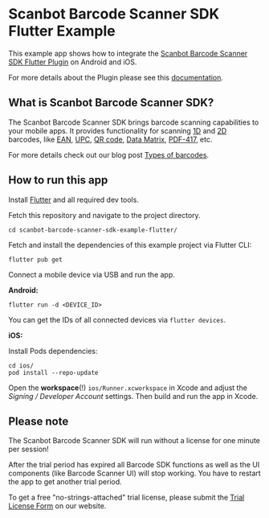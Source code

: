 # Scanbot Barcode Scanner SDK Flutter Example

This example app shows how to integrate the [Scanbot Barcode Scanner SDK Flutter Plugin](https://scanbot.io/developer/flutter-barcode-scanner/) on Android and iOS.

For more details about the Plugin please see this [documentation](https://docs.scanbot.io/barcode-scanner-sdk/flutter/introduction/).


## What is Scanbot Barcode Scanner SDK?

The Scanbot Barcode Scanner SDK brings barcode scanning capabilities to your mobile apps.
It provides functionality for scanning [1D](https://scanbot.io/products/barcode-software/1d-barcode-scanner/) and [2D](https://scanbot.io/products/barcode-software/2d-barcode-scanner/) barcodes, like [EAN](https://scanbot-sdk.com/products/barcode-software/1d-barcode-scanner/ean/), [UPC](https://scanbot.io/products/barcode-software/1d-barcode-scanner/upc/), [QR code](https://scanbot.io/products/barcode-software/2d-barcode-scanner/qr-code/), [Data Matrix](https://scanbot.io/products/barcode-software/2d-barcode-scanner/data-matrix/), [PDF-417](https://scanbot.io/products/barcode-software/2d-barcode-scanner/pdf417/), etc.

For more details check out our blog post [Types of barcodes](https://scanbot.io/blog/types-of-barcodes/).


## How to run this app

Install [Flutter](https://flutter.dev) and all required dev tools.

Fetch this repository and navigate to the project directory.

```
cd scanbot-barcode-scanner-sdk-example-flutter/
```

Fetch and install the dependencies of this example project via Flutter CLI: 

```
flutter pub get
```

Connect a mobile device via USB and run the app.

**Android:**

```
flutter run -d <DEVICE_ID>
```

You can get the IDs of all connected devices via `flutter devices`.

**iOS:**

Install Pods dependencies:

```
cd ios/
pod install --repo-update
```

Open the **workspace**(!) `ios/Runner.xcworkspace` in Xcode and adjust the *Signing / Developer Account* settings.
Then build and run the app in Xcode.


## Please note

The Scanbot Barcode Scanner SDK will run without a license for one minute per session!

After the trial period has expired all Barcode SDK functions as well as the UI components (like Barcode Scanner UI) will
stop working. You have to restart the app to get another trial period.

To get a free "no-strings-attached" trial license, please submit the 
[Trial License Form](https://scanbot.io/trial/) on our website.
